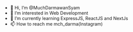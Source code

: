 - 👋 Hi, I’m @MuchDarmawanSyam
- 👀 I’m interested in Web Development
- 🌱 I’m currently learning ExpressJS, ReactJS and NextJs
- 📫 How to reach me mch_darma(Instagram)

<!---
MuchDarmawanSyam/MuchDarmawanSyam is a ✨ special ✨ repository because its `README.md` (this file) appears on your GitHub profile.
You can click the Preview link to take a look at your changes.
--->
